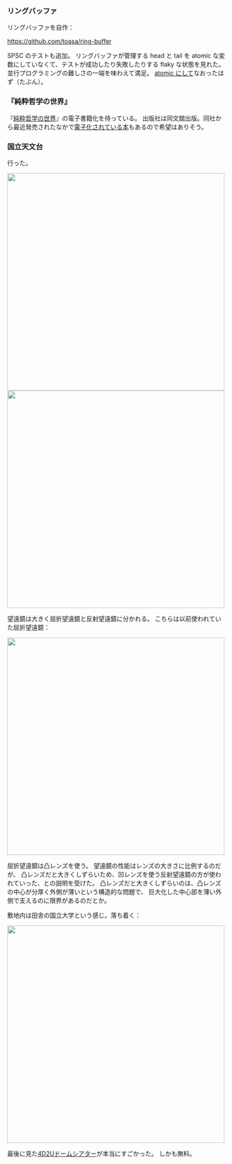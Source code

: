 ### リングバッファ

リングバッファを自作：

https://github.com/toasa/ring-buffer

SPSC のテストも追加。
リングバッファが管理する head と tail を atomic な変数にしていなくて、テストが成功したり失敗したりする flaky な状態を見れた。
並行プログラミングの難しさの一端を味わえて満足。
[atomic にして](https://github.com/toasa/ring-buffer/commit/9d142cde89820dae1e8300837eac3acf33d402ff)なおったはず（たぶん）。

### 『純粋哲学の世界』

『[純粋哲学の世界](https://www.amazon.co.jp/dp/4495541870)』の電子書籍化を待っている。
出版社は同文舘出版。同社から最近発売されたなかで[電子化されている本](https://dobunkan.co.jp/books/detail/003449)もあるので希望はありそう。

### 国立天文台

行った。

<img src="https://i.imgur.com/xLBKSCV.jpeg" width="500">

<img src="https://i.imgur.com/6jW8vbN.jpeg" width="500">

望遠鏡は大きく屈折望遠鏡と反射望遠鏡に分かれる。
こちらは以前使われていた屈折望遠鏡：

<img src="https://i.imgur.com/UJdEziw.jpeg" width="500">

屈折望遠鏡は凸レンズを使う。
望遠鏡の性能はレンズの大きさに比例するのだが、
凸レンズだと大きくしずらいため、凹レンズを使う反射望遠鏡の方が使われていった、との説明を受けた。
凸レンズだと大きくしずらいのは、凸レンズの中心が分厚く外側が薄いという構造的な問題で、
巨大化した中心部を薄い外側で支えるのに限界があるのだとか。

敷地内は田舎の国立大学という感じ。落ち着く：

<img src="https://i.imgur.com/nHbFQTx.jpeg" width="500">

最後に見た[4D2Uドームシアター](https://www.nao.ac.jp/about-naoj/organization/facilities/mitaka/visit-facilities/4d2u-dome-theater.html)が本当にすごかった。
しかも無料。
